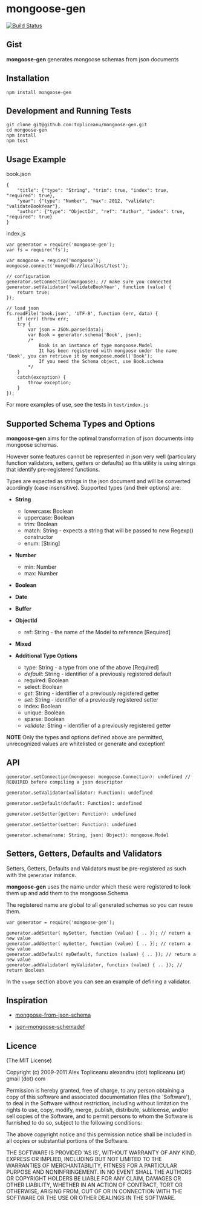 mongoose-gen
============
[![Build Status](https://secure.travis-ci.org/topliceanu/mongoose-gen.png?branch=master)](http://travis-ci.org/topliceanu/mongoose-gen)


Gist
----

**mongoose-gen** generates mongoose schemas from json documents


Installation
------------

    npm install mongoose-gen


Development and Running Tests
-----------------------------
	
	git clone git@github.com:topliceanu/mongoose-gen.git
	cd mongoose-gen
	npm install
	npm test


Usage Example
-------------

book.json

	{
		"title": {"type": "String", "trim": true, "index": true, "required": true},
		"year": {"type": "Number", "max": 2012, "validate": "validateBookYear"},
		"author": {"type": "ObjectId", "ref": "Author", "index": true, "required": true}
	}


index.js
 
	var generator = require('mongoose-gen');
	var fs = require('fs');

	var mongoose = require('mongoose');
	mongoose.connect('mongodb://localhost/test');

	// configuration
	generator.setConnection(mongoose); // make sure you connected
	generator.setValidator('validateBookYear', function (value) {
		return true;
	});

	// load json
	fs.readFile('book.json', 'UTF-8', function (err, data) {
		if (err) throw err;
		try {
			var json = JSON.parse(data);
			var Book = generator.schema('Book', json);
			/* 
				Book is an instance of type mongoose.Model
				It has been registered with mongoose under the name 'Book', you can retrieve it by mongoose.model('Book');
				If you need the Schema object, use Book.schema
			*/
		}
		catch(exception) {
			throw exception;
		}
	});

For more examples of use, see the tests in `test/index.js`


Supported Schema Types and Options
----------------------------------

**mongoose-gen** aims for the optimal transformation of json documents into mongoose schemas.

However some features cannot be represented in json very well (particulary function validators, setters, getters or defaults) so this utility is using strings that identify pre-registered functions.

Types are expected as strings in the json document and will be converted acordingly (case insensitive). Supported types (and their options) are:


* **String**
    - lowercase: Boolean
    - uppercase: Boolean
    - trim: Boolean
    - match: String - expects a string that will be passed to new Regexp() constructor
    - enum: [String]

* **Number**
    - min: Number
    - max: Number

* **Boolean**

* **Date**

* **Buffer**

* **ObjectId**
    - ref: String - the name of the Model to reference [Required]

* **Mixed**

* **Additional Type Options**
    - type: String - a type from one of the above [Required]
    - _default_: String - identifier of a previously registered default
    - required: Boolean
    - select: Boolean
    - _get_: String - identifier of a previously registered getter
    - _set_: String - identifier of a previously registered setter 
    - index: Boolean
    - unique: Boolean
    - sparse: Boolean
    - _validate_: String - identifier of a previously registered getter


**NOTE** Only the types and options defined above are permitted, unrecognized values are whitelisted or generate and exception!


API
---

	generator.setConnection(mongoose: mongoose.Connection): undefined // REQUIRED before compiling a json descriptor

	generator.setValidator(validator: Function): undefined

	generator.setDefault(default: Function): undefined

	generator.setSetter(getter: Function): undefined

	generator.setGetter(setter: Function): undefined

	generator.schema(name: String, json: Object): mongoose.Model


Setters, Getters, Defaults and Validators
-------------------------------
	
Setters, Getters, Defaults and Validators must be pre-registered as such with the `generator` instance.

**mongoose-gen** uses the name under which these were registered to look them up and add them to the mongoose.Schema

The registered name are global to all generated schemas so you can reuse them.


	var generator = require('mongoose-gen');

	generator.addSetter( mySetter, function (value) { .. }); // return a new value
	generator.addGetter( myGetter, function (value) { .. }); // return a new value
	generator.addDefault( myDefault, function (value) { .. }); // return a new value
	generator.addValidator( myValidator, function (value) { .. }); // return Boolean


In the `usage` section above you can see an example of defining a validator.


Inspiration
-----------

* [mongoose-from-json-schema](https://github.com/work-in-progress/mongoose-from-json-schema)

* [json-mongoose-schemadef](https://github.com/adityab/json-mongoose-schemadef)


Licence
-------

(The MIT License)

Copyright (c) 2009-2011 Alex Topliceanu alexandru (dot) topliceanu (at) gmail (dot) com

Permission is hereby granted, free of charge, to any person obtaining a copy of this software and associated documentation files (the 'Software'), to deal in the Software without restriction, including without limitation the rights to use, copy, modify, merge, publish, distribute, sublicense, and/or sell copies of the Software, and to permit persons to whom the Software is furnished to do so, subject to the following conditions:

The above copyright notice and this permission notice shall be included in all copies or substantial portions of the Software.

THE SOFTWARE IS PROVIDED 'AS IS', WITHOUT WARRANTY OF ANY KIND, EXPRESS OR IMPLIED, INCLUDING BUT NOT LIMITED TO THE WARRANTIES OF MERCHANTABILITY, FITNESS FOR A PARTICULAR PURPOSE AND NONINFRINGEMENT. IN NO EVENT SHALL THE AUTHORS OR COPYRIGHT HOLDERS BE LIABLE FOR ANY CLAIM, DAMAGES OR OTHER LIABILITY, WHETHER IN AN ACTION OF CONTRACT, TORT OR OTHERWISE, ARISING FROM, OUT OF OR IN CONNECTION WITH THE SOFTWARE OR THE USE OR OTHER DEALINGS IN THE SOFTWARE.

